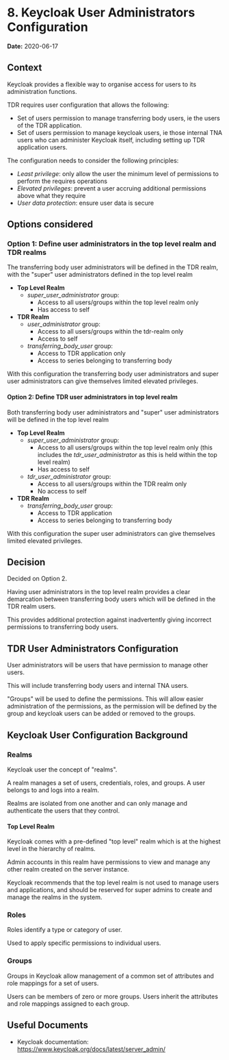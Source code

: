 # 8. Keycloak User Administrators Configuration

**Date:** 2020-06-17

## Context

Keycloak provides a flexible way to organise access for users to its administration functions.

TDR requires user configuration that allows the following:
* Set of users permission to manage transferring body users, ie the users of the TDR application.
* Set of users permission to manage keycloak users, ie those internal TNA users who can administer Keycloak itself, including setting up TDR application users.

The configuration needs to consider the following principles:
* *Least privilege*: only allow the user the minimum level of permissions to perform the requires operations
* *Elevated privileges*: prevent a user accruing additional permissions above what they require
* *User data protection*: ensure user data is secure

## Options considered

### Option 1: Define user administrators in the top level realm and TDR realms

The transferring body user administrators will be defined in the TDR realm, with the "super" user administrators defined in the top level realm

* **Top Level Realm**
  * *super_user_administrator* group:   
    * Access to all users/groups within the top level realm only    
    * Has access to self 
* **TDR Realm**
  * *user_administrator* group:  
    * Access to all users/groups within the tdr-realm only    
    * Access to self
  * *transferring_body_user* group: 
    * Access to TDR application only
    * Access to series belonging to transferring body

With this configuration the transferring body user administrators and super user administrators can give themselves limited elevated privileges.

#### Option 2: Define TDR user administrators in top level realm

Both transferring body user administrators and "super" user administrators will be defined in the top level realm

* **Top Level Realm**
  * *super_user_administrator* group:   
    * Access to all users/groups within the top level realm only (this includes the *tdr_user_administrator* as this is held within the top level realm)    
    * Has access to self    
  * *tdr_user_administrator* group:  
    * Access to all users/groups within the TDR realm only    
    * No access to self  
* **TDR Realm**
  * *transferring_body_user* group: 
    * Access to TDR application
    * Access to series belonging to transferring body

With this configuration the super user administrators can give themselves limited elevated privileges.

## Decision

Decided on Option 2. 

Having user administrators in the top level realm provides a clear demarcation between transferring body users which will be defined in the TDR realm users. 

This provides additional protection against inadvertently giving incorrect permissions to transferring body users.

## TDR User Administrators Configuration

User administrators will be users that have permission to manage other users. 

This will include transferring body users and internal TNA users.

"Groups" will be used to define the permissions. This will allow easier administration of the permissions, as the permission will be defined by the group and keycloak users can be added or removed to the groups.

## Keycloak User Configuration Background

### Realms

Keycloak user the concept of "realms".

A realm manages a set of users, credentials, roles, and groups. A user belongs to and logs into a realm. 

Realms are isolated from one another and can only manage and authenticate the users that they control.

#### Top Level Realm

Keycloak comes with a pre-defined "top level" realm which is at the highest level in the hierarchy of realms. 

Admin accounts in this realm have permissions to view and manage any other realm created on the server instance. 

Keycloak recommends that the top level realm is not used to manage users and applications, and should be reserved for super admins to create and manage the realms in the system.

### Roles

Roles identify a type or category of user. 

Used to apply specific permissions to individual users.

### Groups

Groups in Keycloak allow management of a common set of attributes and role mappings for a set of users. 

Users can be members of zero or more groups. Users inherit the attributes and role mappings assigned to each group.

## Useful Documents

* Keycloak documentation: https://www.keycloak.org/docs/latest/server_admin/